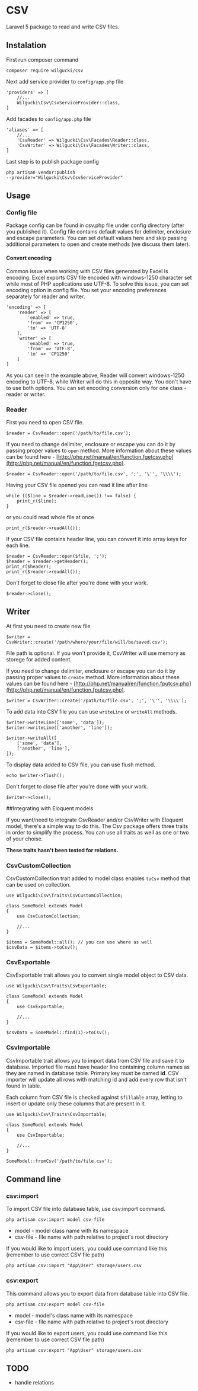 # CSV

Laravel 5 package to read and write CSV files.

## Instalation

First run composer command

<code>composer require wilgucki/csv</code>

Next add service provider to <code>config/app.php</code> file

    'providers' => [
        //... 
        Wilgucki\Csv\CsvServiceProvider::class,
    ]

Add facades to <code>config/app.php</code> file

    'aliases' => [
        //...
        'CsvReader' => Wilgucki\Csv\Facades\Reader::class,
        'CsvWriter' => Wilgucki\Csv\Facades\Writer::class,
    ]

Last step is to publish package config

<code>php artisan vendor:publish --provider="Wilgucki\Csv\CsvServiceProvider"</code>

## Usage

### Config file

Package config can be found in csv.php file under config directory (after you published it).
Config file contains default values for delimiter, enclosure and escape parameters. You can set default values here and skip passing
additional parameters to open and create methods (we discuss them later).

#### Convert encoding

Common issue when working with CSV files generated by Excel is encoding. Excel exports CSV file encoded with windows-1250 character set
while most of PHP applications use UTF-8. To solve this issue, you can set encoding option in config file. You set your encoding
preferences separately for reader and writer.

    'encoding' => [
        'reader' => [
            'enabled' => true,
            'from' => 'CP1250',
            'to' => 'UTF-8'
        ],
        'writer' => [
            'enabled' => true,
            'from' => 'UTF-8',
            'to' => 'CP1250'
        ]
    ]

As you can see in the example above, Reader will convert windows-1250 encoding to UTF-8, while Writer will do this in opposite way.
You don't have to use both options. You can set encoding conversion only for one class - reader or writer.

### Reader

First you need to open CSV file.

    $reader = CsvReader::open('/path/to/file.csv');

If you need to change delimiter, enclosure or escape you can do it by passing proper values to <code>open</code> method.
More information about these values can be found here - [http://php.net/manual/en/function.fgetcsv.php](http://php.net/manual/en/function.fgetcsv.php).

    $reader = CsvReader::open('/path/to/file.csv', ';', '\'', '\\\\');

Having your CSV file opened you can read it line after line

    while (($line = $reader->readLine()) !== false) {
        print_r($line);
    }

or you could read whole file at once

    print_r($reader->readAll());

If your CSV file contains header line, you can convert it into array keys for each line.

    $reader = CsvReader::open($file, ';');
    $header = $reader->getHeader();
    print_r($header);
    print_r($reader->readAll());

Don't forget to close file after you're done with your work.

    $reader->close();

## Writer

At first you need to create new file
    
    $writer = CsvWriter::create('/path/where/your/file/will/be/saved.csv');

File path is optional. If you won't provide it, CsvWriter will use memory as storege for added content.

If you need to change delimiter, enclosure or escape you can do it by passing proper values to <code>create</code> method.
More information about these values can be found here - [http://php.net/manual/en/function.fputcsv.php](http://php.net/manual/en/function.fputcsv.php).

    $writer = CsvWriter::create('/path/to/file.csv', ';', '\'', '\\\\');

To add data into CSV file you can use <code>writeLine</code> or <code>writeAll</code> methods.

    $writer->writeLine(['some', 'data']);
    $writer->writeLine(['another', 'line']);
    
    $writer->writeAll([
        ['some', 'data'],
        ['another', 'line'],
    ]);

To display data added to CSV file, you can use flush method.

    echo $writer->flush();

Don't forget to close file after you're done with your work.

    $writer->close();

##Integrating with Eloquent models

If you want/need to integrate CsvReader and/or CsvWriter with Eloquent model, there's a simple way to do this.
The Csv package offers three traits in order to simplify the process. You can use all traits as well as one or two of your choise.

**These traits hasn't been tested for relations.**

### CsvCustomCollection

CsvCustomCollection trait added to model class enables <code>toCsv</code> method that can be used on collection.

    use Wilgucki\Csv\Traits\CsvCustomCollection;
    
    class SomeModel extends Model
    {
        use CsvCustomCollection;
        
        //...
    }
    
    $items = SomeModel::all(); // you can use where as well
    $csvData = $items->toCsv();

### CsvExportable

CsvExportable trait allows you to convert single model object to CSV data.

    use Wilgucki\Csv\Traits\CsvExportable;
    
    class SomeModel extends Model
    {
        use CsvExportable;
        
        //...
    }
    
    $csvData = SomeModel::find(1)->toCsv();

### CsvImportable

CsvImportable trait allows you to import data from CSV file and save it to database.
Imported file must have header line containing column names as they are named in database table. Primary key must be named **id**.
CSV importer will update all rows with matching id and add every row that isn't found in table.

Each column from CSV file is checked against <code>$fillable</code> array, letting to insert or update only these columns that are
present in it.

    use Wilgucki\Csv\Traits\CsvImportable;
    
    class SomeModel extends Model
    {
        use CsvImportable;
        
        //...
    }
    
    SomeModel::fromCsv('/path/to/file.csv');

## Command line

### csv:import

To import CSV file into database table, use csv:import command.

<code>php artisan csv:import model csv-file</code>

- model - model class name with its namespace
- csv-file - file name with path relative to project's root directory

If you would like to import users, you could use command like this (remember to use correct CSV file path)

<code>php artisan csv:import "App\User" storage/users.csv</code>

### csv:export

This command allows you to export data from database table into CSV file.

<code>php artisan csv:export model csv-file</code>

- model - model's class name with its namespace
- csv-file - file name with path relative to project's root directory

If you would like to export users, you could use command like this (remember to use correct CSV file path)

<code>php artisan csv:export "App\User" storage/users.csv</code>

## TODO

- handle relations
